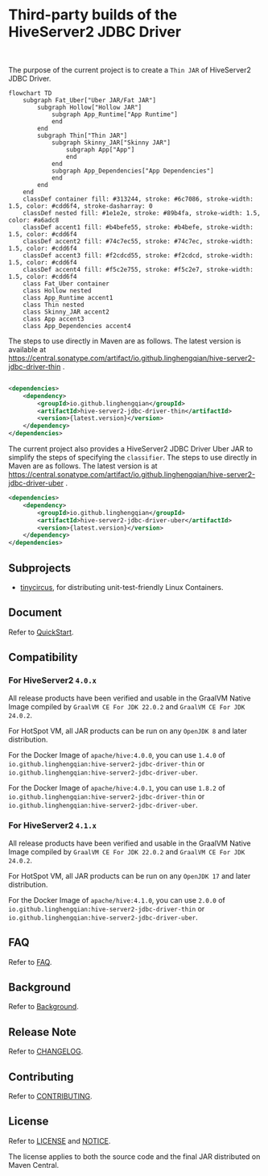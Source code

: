 # Third-party builds of the HiveServer2 JDBC Driver

<p>
    <a>
        <img src="https://img.shields.io/badge/HotSpot VM-OpenJDK 17+-green.svg"  alt="">
    </a>
    <a>
        <img src="https://img.shields.io/badge/GraalVM Native Image-GraalVM CE For JDK 22.0.2+-blue.svg"  alt="">
    </a>
</p>

The purpose of the current project is to create a `Thin JAR` of HiveServer2 JDBC Driver.

```mermaid
flowchart TD
    subgraph Fat_Uber["Uber JAR/Fat JAR"]
        subgraph Hollow["Hollow JAR"]
            subgraph App_Runtime["App Runtime"]
            end
        end
        subgraph Thin["Thin JAR"]
            subgraph Skinny_JAR["Skinny JAR"]
                subgraph App["App"]
                end
            end
            subgraph App_Dependencies["App Dependencies"]
            end
        end
    end
    classDef container fill: #313244, stroke: #6c7086, stroke-width: 1.5, color: #cdd6f4, stroke-dasharray: 0
    classDef nested fill: #1e1e2e, stroke: #89b4fa, stroke-width: 1.5, color: #a6adc8
    classDef accent1 fill: #b4befe55, stroke: #b4befe, stroke-width: 1.5, color: #cdd6f4
    classDef accent2 fill: #74c7ec55, stroke: #74c7ec, stroke-width: 1.5, color: #cdd6f4
    classDef accent3 fill: #f2cdcd55, stroke: #f2cdcd, stroke-width: 1.5, color: #cdd6f4
    classDef accent4 fill: #f5c2e755, stroke: #f5c2e7, stroke-width: 1.5, color: #cdd6f4
    class Fat_Uber container
    class Hollow nested
    class App_Runtime accent1
    class Thin nested
    class Skinny_JAR accent2
    class App accent3
    class App_Dependencies accent4
```

The steps to use directly in Maven are as follows.
The latest version is available
at https://central.sonatype.com/artifact/io.github.linghengqian/hive-server2-jdbc-driver-thin .

```xml

<dependencies>
    <dependency>
        <groupId>io.github.linghengqian</groupId>
        <artifactId>hive-server2-jdbc-driver-thin</artifactId>
        <version>{latest.version}</version>
    </dependency>
</dependencies>
```

The current project also provides a HiveServer2 JDBC Driver Uber JAR to simplify the steps of specifying the `classifier`.
The steps to use directly in Maven are as follows.
The latest version is at https://central.sonatype.com/artifact/io.github.linghengqian/hive-server2-jdbc-driver-uber .

```xml
<dependencies>
    <dependency>
        <groupId>io.github.linghengqian</groupId>
        <artifactId>hive-server2-jdbc-driver-uber</artifactId>
        <version>{latest.version}</version>
    </dependency>
</dependencies>
```

## Subprojects

- [tinycircus](subprojects/tinycircus/README.md), for distributing unit-test-friendly Linux Containers.

## Document

Refer to [QuickStart](subprojects/doc/QuickStart.md).

## Compatibility

### For HiveServer2 `4.0.x`

All release products have been verified and usable in the GraalVM Native Image compiled by `GraalVM CE For JDK 22.0.2` and `GraalVM CE For JDK 24.0.2`.

For HotSpot VM, all JAR products can be run on any `OpenJDK 8` and later distribution.

For the Docker Image of `apache/hive:4.0.0`, 
you can use `1.4.0` of `io.github.linghengqian:hive-server2-jdbc-driver-thin` or `io.github.linghengqian:hive-server2-jdbc-driver-uber`.

For the Docker Image of `apache/hive:4.0.1`, 
you can use `1.8.2` of `io.github.linghengqian:hive-server2-jdbc-driver-thin` or `io.github.linghengqian:hive-server2-jdbc-driver-uber`.

### For HiveServer2 `4.1.x`

All release products have been verified and usable in the GraalVM Native Image compiled by `GraalVM CE For JDK 22.0.2` and `GraalVM CE For JDK 24.0.2`.

For HotSpot VM, all JAR products can be run on any `OpenJDK 17` and later distribution.

For the Docker Image of `apache/hive:4.1.0`,
you can use `2.0.0` of `io.github.linghengqian:hive-server2-jdbc-driver-thin` or `io.github.linghengqian:hive-server2-jdbc-driver-uber`.

## FAQ

Refer to [FAQ](subprojects/doc/FAQ.md).

## Background

Refer to [Background](subprojects/doc/Background.md).

## Release Note

Refer to [CHANGELOG](subprojects/doc/CHANGELOG.md).

## Contributing

Refer to [CONTRIBUTING](subprojects/doc/CONTRIBUTING.md).

## License

Refer to [LICENSE](./LICENSE) and [NOTICE](./NOTICE).

The license applies to both the source code and the final JAR distributed on Maven Central.
